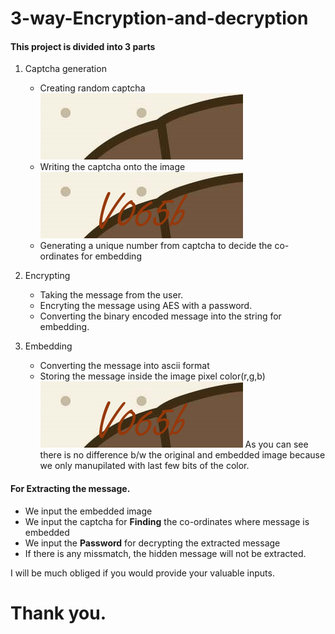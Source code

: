 # 3-way-Encryption-and-decryption
#### This project is divided into 3 parts
1. Captcha generation
    * Creating random captcha
    ![image](image/captcha2.jpg)
    * Writing the captcha onto the image
    ![image](image/newcaptcha.png)
    * Generating a unique number from captcha to decide the co-ordinates for embedding

2. Encrypting
    * Taking the message from the user.
    * Encryting the message using AES with a password.
    * Converting the binary encoded message into the string for embedding.

3. Embedding
    * Converting the message into ascii format
    * Storing the message inside the image pixel color(r,g,b)
    ![image](image/embeded.png)
    As you can see there is no difference b/w the original and embedded image because we only manupilated with last few bits of the color.  

#### For Extracting the message.
- We input the embedded image
- We input the captcha for **Finding** the co-ordinates where message is embedded  
- We input the **Password** for decrypting the extracted message
- If there is any missmatch, the hidden message will not be extracted.

I will be much obliged if you would provide your valuable inputs. 
# Thank you. 
